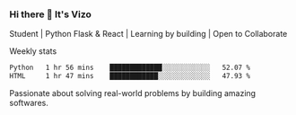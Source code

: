 ### Hi there 👋 It's Vizo

Student | Python Flask & React | Learning by building | Open to Collaborate

Weekly stats
<!--START_SECTION:waka-->

```txt
Python   1 hr 56 mins    █████████████░░░░░░░░░░░░   52.07 %
HTML     1 hr 47 mins    ████████████░░░░░░░░░░░░░   47.93 %
```

<!--END_SECTION:waka-->


Passionate about solving real-world problems by building amazing softwares.
